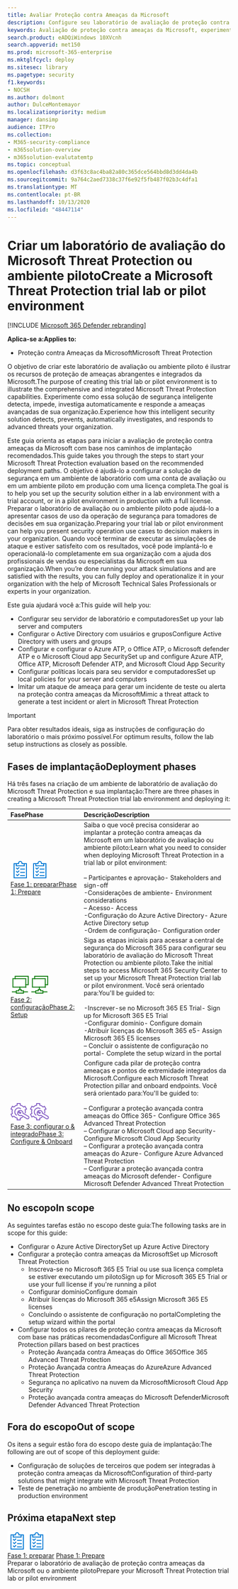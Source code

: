 ```yaml
---
title: Avaliar Proteção contra Ameaças da Microsoft
description: Configure seu laboratório de avaliação de proteção contra ameaças da Microsoft ou seu ambiente piloto para experimentar e experimentar a solução de segurança projetada para proteger dispositivos, identidade, dados e aplicativos em sua organização.
keywords: Avaliação de proteção contra ameaças da Microsoft, experimente a proteção contra ameaças da Microsoft, avalie a proteção contra ameaças da Microsoft, laboratório de avaliação de proteção contra ameaças da Microsoft, piloto de proteção contra ameaças da Microsoft, segurança persistente avançada, segurança corporativa, dispositivos, dispositivo, identidade, usuários, dados, aplicativos, incidentes, investigação e correção automatizadas, caça avançada
search.product: eADQiWindows 10XVcnh
search.appverid: met150
ms.prod: microsoft-365-enterprise
ms.mktglfcycl: deploy
ms.sitesec: library
ms.pagetype: security
f1.keywords:
- NOCSH
ms.author: dolmont
author: DulceMontemayor
ms.localizationpriority: medium
manager: dansimp
audience: ITPro
ms.collection:
- M365-security-compliance
- m365solution-overview
- m365solution-evalutatemtp
ms.topic: conceptual
ms.openlocfilehash: d3f63c8ac4ba82a80c365dce564bbd8d3dd4da4b
ms.sourcegitcommit: 9a764c2aed7338c37f6e92f5fb487f02b3c4dfa1
ms.translationtype: MT
ms.contentlocale: pt-BR
ms.lasthandoff: 10/13/2020
ms.locfileid: "48447114"
---
```

# <a name="create-a-microsoft-threat-protection-trial-lab-or-pilot-environment"></a><span data-ttu-id="461bd-104">Criar um laboratório de avaliação do Microsoft Threat Protection ou ambiente piloto</span><span class="sxs-lookup"><span data-stu-id="461bd-104">Create a Microsoft Threat Protection trial lab or pilot environment</span></span> 

[!INCLUDE [Microsoft 365 Defender rebranding](../includes/microsoft-defender.md)]


<span data-ttu-id="461bd-105">**Aplica-se a:**</span><span class="sxs-lookup"><span data-stu-id="461bd-105">**Applies to:**</span></span>
- <span data-ttu-id="461bd-106">Proteção contra Ameaças da Microsoft</span><span class="sxs-lookup"><span data-stu-id="461bd-106">Microsoft Threat Protection</span></span>

<span data-ttu-id="461bd-107">O objetivo de criar este laboratório de avaliação ou ambiente piloto é ilustrar os recursos de proteção de ameaças abrangentes e integrados da Microsoft.</span><span class="sxs-lookup"><span data-stu-id="461bd-107">The purpose of creating this trial lab or pilot environment is to illustrate the comprehensive and integrated Microsoft Threat Protection capabilities.</span></span> <span data-ttu-id="461bd-108">Experimente como essa solução de segurança inteligente detecta, impede, investiga automaticamente e responde a ameaças avançadas de sua organização.</span><span class="sxs-lookup"><span data-stu-id="461bd-108">Experience how this intelligent security solution detects, prevents, automatically investigates, and responds to advanced threats your organization.</span></span> 

<span data-ttu-id="461bd-109">Este guia orienta as etapas para iniciar a avaliação de proteção contra ameaças da Microsoft com base nos caminhos de implantação recomendados.</span><span class="sxs-lookup"><span data-stu-id="461bd-109">This guide takes you through the steps to start your Microsoft Threat Protection evaluation based on the recommended deployment paths.</span></span> <span data-ttu-id="461bd-110">O objetivo é ajudá-lo a configurar a solução de segurança em um ambiente de laboratório com uma conta de avaliação ou em um ambiente piloto em produção com uma licença completa.</span><span class="sxs-lookup"><span data-stu-id="461bd-110">The goal is to help you set up the security solution either in a lab environment with a trial account, or in a pilot environment in production with a full license.</span></span> <span data-ttu-id="461bd-111">Preparar o laboratório de avaliação ou o ambiente piloto pode ajudá-lo a apresentar casos de uso da operação de segurança para tomadores de decisões em sua organização.</span><span class="sxs-lookup"><span data-stu-id="461bd-111">Preparing your trial lab or pilot environment can help you present security operation use cases to decision makers in your organization.</span></span> <span data-ttu-id="461bd-112">Quando você terminar de executar as simulações de ataque e estiver satisfeito com os resultados, você pode implantá-lo e operacionalá-lo completamente em sua organização com a ajuda dos profissionais de vendas ou especialistas da Microsoft em sua organização.</span><span class="sxs-lookup"><span data-stu-id="461bd-112">When you’re done running your attack simulations and are satisfied with the results, you can fully deploy and operationalize it in your organization with the help of Microsoft Technical Sales Professionals or experts in your organization.</span></span> 

<span data-ttu-id="461bd-113">Este guia ajudará você a:</span><span class="sxs-lookup"><span data-stu-id="461bd-113">This guide will help you:</span></span>
- <span data-ttu-id="461bd-114">Configurar seu servidor de laboratório e computadores</span><span class="sxs-lookup"><span data-stu-id="461bd-114">Set up your lab server and computers</span></span>
- <span data-ttu-id="461bd-115">Configurar o Active Directory com usuários e grupos</span><span class="sxs-lookup"><span data-stu-id="461bd-115">Configure Active Directory with users and groups</span></span>
- <span data-ttu-id="461bd-116">Configurar e configurar o Azure ATP, o Office ATP, o Microsoft defender ATP e o Microsoft Cloud app Security</span><span class="sxs-lookup"><span data-stu-id="461bd-116">Set up and configure Azure ATP, Office ATP, Microsoft Defender ATP, and Microsoft Cloud App Security</span></span>
- <span data-ttu-id="461bd-117">Configurar políticas locais para seu servidor e computadores</span><span class="sxs-lookup"><span data-stu-id="461bd-117">Set up local policies for your server and computers</span></span>
- <span data-ttu-id="461bd-118">Imitar um ataque de ameaça para gerar um incidente de teste ou alerta na proteção contra ameaças da Microsoft</span><span class="sxs-lookup"><span data-stu-id="461bd-118">Mimic a threat attack to generate a test incident or alert in Microsoft Threat Protection</span></span>

>[!IMPORTANT]
><span data-ttu-id="461bd-119">Para obter resultados ideais, siga as instruções de configuração do laboratório o mais próximo possível.</span><span class="sxs-lookup"><span data-stu-id="461bd-119">For optimum results, follow the lab setup instructions as closely as possible.</span></span>


## <a name="deployment-phases"></a><span data-ttu-id="461bd-120">Fases de implantação</span><span class="sxs-lookup"><span data-stu-id="461bd-120">Deployment phases</span></span>

<span data-ttu-id="461bd-121">Há três fases na criação de um ambiente de laboratório de avaliação do Microsoft Threat Protection e sua implantação:</span><span class="sxs-lookup"><span data-stu-id="461bd-121">There are three phases in creating a Microsoft Threat Protection trial lab environment and deploying it:</span></span>

|<span data-ttu-id="461bd-122">Fase</span><span class="sxs-lookup"><span data-stu-id="461bd-122">Phase</span></span> | <span data-ttu-id="461bd-123">Descrição</span><span class="sxs-lookup"><span data-stu-id="461bd-123">Description</span></span> | 
|:-------|:-----|
| <span data-ttu-id="461bd-124">![Fase 1: preparar](../../media/prepare.png)</span><span class="sxs-lookup"><span data-stu-id="461bd-124">![Phase 1: Prepare](../../media/prepare.png)</span></span><br>[<span data-ttu-id="461bd-125">Fase 1: preparar</span><span class="sxs-lookup"><span data-stu-id="461bd-125">Phase 1: Prepare</span></span>](prepare-mtpeval.md)| <span data-ttu-id="461bd-126">Saiba o que você precisa considerar ao implantar a proteção contra ameaças da Microsoft em um laboratório de avaliação ou ambiente piloto:</span><span class="sxs-lookup"><span data-stu-id="461bd-126">Learn what you need to consider when deploying Microsoft Threat Protection in a trial lab or pilot environment:</span></span> <br><br><span data-ttu-id="461bd-127">– Participantes e aprovação</span><span class="sxs-lookup"><span data-stu-id="461bd-127">- Stakeholders and sign-off</span></span> <br> <span data-ttu-id="461bd-128">-Considerações de ambiente</span><span class="sxs-lookup"><span data-stu-id="461bd-128">- Environment considerations</span></span> <br><span data-ttu-id="461bd-129">– Acesso</span><span class="sxs-lookup"><span data-stu-id="461bd-129">- Access</span></span> <br><span data-ttu-id="461bd-130">-Configuração do Azure Active Directory</span><span class="sxs-lookup"><span data-stu-id="461bd-130">- Azure Active Directory setup</span></span> <br> <span data-ttu-id="461bd-131">-Ordem de configuração</span><span class="sxs-lookup"><span data-stu-id="461bd-131">- Configuration order</span></span>
|  <span data-ttu-id="461bd-132">![Fase 2: configuração](../../media/setup.png)</span><span class="sxs-lookup"><span data-stu-id="461bd-132">![Phase 2: Setup](../../media/setup.png)</span></span> <br>[<span data-ttu-id="461bd-133">Fase 2: configuração</span><span class="sxs-lookup"><span data-stu-id="461bd-133">Phase 2: Setup</span></span>](setup-mtpeval.md)|  <span data-ttu-id="461bd-134">Siga as etapas iniciais para acessar a central de segurança do Microsoft 365 para configurar seu laboratório de avaliação do Microsoft Threat Protection ou ambiente piloto.</span><span class="sxs-lookup"><span data-stu-id="461bd-134">Take the initial steps to access Microsoft 365 Security Center to set up your Microsoft Threat Protection trial lab or pilot environment.</span></span> <span data-ttu-id="461bd-135">Você será orientado para:</span><span class="sxs-lookup"><span data-stu-id="461bd-135">You'll be guided to:</span></span><br><br><span data-ttu-id="461bd-136">-Inscrever-se no Microsoft 365 E5 Trial</span><span class="sxs-lookup"><span data-stu-id="461bd-136">- Sign up for Microsoft 365 E5 Trial</span></span> <br>  <span data-ttu-id="461bd-137">-Configurar domínio</span><span class="sxs-lookup"><span data-stu-id="461bd-137">- Configure domain</span></span><br><span data-ttu-id="461bd-138">-Atribuir licenças do Microsoft 365 e5</span><span class="sxs-lookup"><span data-stu-id="461bd-138">- Assign Microsoft 365 E5 licenses</span></span><br><span data-ttu-id="461bd-139">– Concluir o assistente de configuração no portal</span><span class="sxs-lookup"><span data-stu-id="461bd-139">- Complete the setup wizard in the portal</span></span>|
|  <span data-ttu-id="461bd-140">![Fase 3: configurar o & integrado](../../media/config-onboard.png)</span><span class="sxs-lookup"><span data-stu-id="461bd-140">![Phase 3: Configure & Onboard](../../media/config-onboard.png)</span></span> <br>[<span data-ttu-id="461bd-141">Fase 3: configurar o & integrado</span><span class="sxs-lookup"><span data-stu-id="461bd-141">Phase 3: Configure & Onboard</span></span>](config-mtpeval.md) | <span data-ttu-id="461bd-142">Configure cada pilar de proteção contra ameaças e pontos de extremidade integrados da Microsoft.</span><span class="sxs-lookup"><span data-stu-id="461bd-142">Configure each Microsoft Threat Protection pillar and onboard endpoints.</span></span> <span data-ttu-id="461bd-143">Você será orientado para:</span><span class="sxs-lookup"><span data-stu-id="461bd-143">You'll be guided to:</span></span><br><br><span data-ttu-id="461bd-144">– Configurar a proteção avançada contra ameaças do Office 365</span><span class="sxs-lookup"><span data-stu-id="461bd-144">- Configure Office 365 Advanced Threat Protection</span></span><br><span data-ttu-id="461bd-145">– Configurar o Microsoft Cloud app Security</span><span class="sxs-lookup"><span data-stu-id="461bd-145">- Configure Microsoft Cloud App Security</span></span><br><span data-ttu-id="461bd-146">– Configurar a proteção avançada contra ameaças do Azure</span><span class="sxs-lookup"><span data-stu-id="461bd-146">- Configure Azure Advanced Threat Protection</span></span><br><span data-ttu-id="461bd-147">– Configurar a proteção avançada contra ameaças do Microsoft defender</span><span class="sxs-lookup"><span data-stu-id="461bd-147">- Configure Microsoft Defender Advanced Threat Protection</span></span> 


## <a name="in-scope"></a><span data-ttu-id="461bd-148">No escopo</span><span class="sxs-lookup"><span data-stu-id="461bd-148">In scope</span></span>

<span data-ttu-id="461bd-149">As seguintes tarefas estão no escopo deste guia:</span><span class="sxs-lookup"><span data-stu-id="461bd-149">The following tasks are in scope for this guide:</span></span>
-   <span data-ttu-id="461bd-150">Configurar o Azure Active Directory</span><span class="sxs-lookup"><span data-stu-id="461bd-150">Set up Azure Active Directory</span></span>
-   <span data-ttu-id="461bd-151">Configurar a proteção contra ameaças da Microsoft</span><span class="sxs-lookup"><span data-stu-id="461bd-151">Set up Microsoft Threat Protection</span></span>
    -   <span data-ttu-id="461bd-152">Inscreva-se no Microsoft 365 E5 Trial ou use sua licença completa se estiver executando um piloto</span><span class="sxs-lookup"><span data-stu-id="461bd-152">Sign up for Microsoft 365 E5 Trial or use your full license if you're running a pilot</span></span>
    -   <span data-ttu-id="461bd-153">Configurar domínio</span><span class="sxs-lookup"><span data-stu-id="461bd-153">Configure domain</span></span>
    -   <span data-ttu-id="461bd-154">Atribuir licenças do Microsoft 365 e5</span><span class="sxs-lookup"><span data-stu-id="461bd-154">Assign Microsoft 365 E5 licenses</span></span>
    -   <span data-ttu-id="461bd-155">Concluindo o assistente de configuração no portal</span><span class="sxs-lookup"><span data-stu-id="461bd-155">Completing the setup wizard within the portal</span></span>
-   <span data-ttu-id="461bd-156">Configurar todos os pilares de proteção contra ameaças da Microsoft com base nas práticas recomendadas</span><span class="sxs-lookup"><span data-stu-id="461bd-156">Configure all Microsoft Threat Protection pillars based on best practices</span></span>
    -   <span data-ttu-id="461bd-157">Proteção Avançada contra Ameaças do Office 365</span><span class="sxs-lookup"><span data-stu-id="461bd-157">Office 365 Advanced Threat Protection</span></span>
    -   <span data-ttu-id="461bd-158">Proteção Avançada contra Ameaças do Azure</span><span class="sxs-lookup"><span data-stu-id="461bd-158">Azure Advanced Threat Protection</span></span>
    -   <span data-ttu-id="461bd-159">Segurança no aplicativo na nuvem da Microsoft</span><span class="sxs-lookup"><span data-stu-id="461bd-159">Microsoft Cloud App Security</span></span>
    -   <span data-ttu-id="461bd-160">Proteção avançada contra ameaças do Microsoft Defender</span><span class="sxs-lookup"><span data-stu-id="461bd-160">Microsoft Defender Advanced Threat Protection</span></span>

## <a name="out-of-scope"></a><span data-ttu-id="461bd-161">Fora do escopo</span><span class="sxs-lookup"><span data-stu-id="461bd-161">Out of scope</span></span>

<span data-ttu-id="461bd-162">Os itens a seguir estão fora do escopo deste guia de implantação:</span><span class="sxs-lookup"><span data-stu-id="461bd-162">The following are out of scope of this deployment guide:</span></span>

-   <span data-ttu-id="461bd-163">Configuração de soluções de terceiros que podem ser integradas à proteção contra ameaças da Microsoft</span><span class="sxs-lookup"><span data-stu-id="461bd-163">Configuration of third-party solutions that might integrate with Microsoft Threat Protection</span></span>
-   <span data-ttu-id="461bd-164">Teste de penetração no ambiente de produção</span><span class="sxs-lookup"><span data-stu-id="461bd-164">Penetration testing in production environment</span></span>

## <a name="next-step"></a><span data-ttu-id="461bd-165">Próxima etapa</span><span class="sxs-lookup"><span data-stu-id="461bd-165">Next step</span></span>
<span data-ttu-id="461bd-166">![Fase 1: preparar](../../media/prepare.png)</span><span class="sxs-lookup"><span data-stu-id="461bd-166">![Phase 1: Prepare](../../media/prepare.png)</span></span> <br><span data-ttu-id="461bd-167">[Fase 1: preparar](prepare-mtpeval.md) 
</span><span class="sxs-lookup"><span data-stu-id="461bd-167">[Phase 1: Prepare](prepare-mtpeval.md) 
</span></span><br> <span data-ttu-id="461bd-168">Preparar o laboratório de avaliação de proteção contra ameaças da Microsoft ou o ambiente piloto</span><span class="sxs-lookup"><span data-stu-id="461bd-168">Prepare your Microsoft Threat Protection trial lab or pilot environment</span></span>
